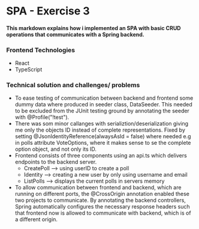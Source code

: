 # SPA - Exercise 3
#### This markdown explains how i implemented an SPA with basic CRUD operations that communicates with a Spring backend.

### Frontend Technologies
- React
- TypeScript


### Technical solution and challenges/ problems
- To ease testing of communication between backend and frontend some dummy data where produced in seeder class,
DataSeeder. This needed to be excluded from the JUnit testing ground by annotating the seeder with @Profile("!test").
- There was som minor callanges with serializtion/deserialization giving me only the objects ID instead of
complete representations. Fixed by setting @JsonIdentityReference(alwaysAsId = false) where needed
e.g in polls attribute VoteOptions, where it makes sense to se the complete option object, and not only its ID.
- Frontend consists of three components using an api.ts which delivers endpoints to the backend server.
  - CreatePoll --> using userID to create a poll
  - Identity --> creating a new user by only using username and email
  - ListPolls --> displays the current polls in servers memory
- To allow communication between frontend and backend, which are running on different ports, the @CrossOrigin annotation
enabled these two projects to communicate. By annotating the backend controllers, Spring automatically configures the necessary 
response headers such that frontend now is allowed to communicate with backend, which is of a different origin.  


